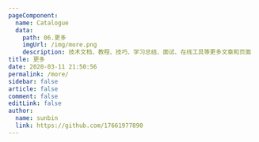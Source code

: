 ```yaml
---
pageComponent:
  name: Catalogue
  data:
    path: 06.更多
    imgUrl: /img/more.png
    description: 技术文档、教程、技巧、学习总结、面试、在线工具等更多文章和页面
title: 更多
date: 2020-03-11 21:50:56
permalink: /more/
sidebar: false
article: false
comment: false
editLink: false
author:
  name: sunbin
  link: https://github.com/17661977890
---
```

